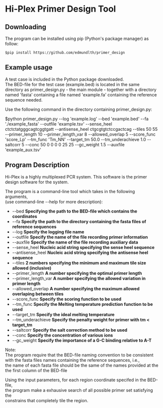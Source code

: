 Hi-Plex Primer Design Tool
==========================

Downloading
-----------
The program can be installed using pip (Python's package manager) as follow:  

    $pip install https://github.com/edmundlth/primer_design  


Example usage
-------------
A test case is included in the Python package downloaded.  
The BED-file for the test case (example.bed) is located in the same directory
as primer\_design.py - the main module - together with a directory named 'fasta'
containing a file named 'example.fa' containing the reference sequence needed.  

Use the following command in the directory containing primer\_design.py:  

$python primer\_design.py --log 'example.log' --bed 'example.bed' --fa './example\_fasta' --outfile 'example.tsv' --sense\_heel ctctctatgggcagtcggtgatt --antisense\_heel ctgcgtgtctccgactcag --tiles 50 55 --primer\_length 10 --primer\_length\_var 8 --allowed\_overlap 5 --score\_func 'score\_Lp' --tm\_func 'Tm\_NN' --target\_tm 50.0 --tm\_underachieve 1.0 --saltcorr 5 --conc 50 0 0 0 0 25 25 --gc\_weight 1.5 --auxfile 'example\_aux.tsv'

Program Description
--------------------
Hi-Plex is a highly multiplexed PCR system. This software is the primer design software
for the system.  
  
The program is a command-line tool which takes in the following arguments,  
(use command-line --help for more description):  

* --bed     **Specifying the path to the BED-file which contains the coordinates**  
* --fa     **Specify the path to the directory containing the fasta files of reference sequences**  
* --log     **Specify the logging file name**
* --outfile     **Specify the name of the file recording primer information**
* --auxfile     **Specify the name of the file recording auxiliary data**
* --sense\_heel     **Nucleic acid string specifying the sense heel sequence**
* --antisense\_heel     **Nucleic acid string specifying the antisense heel sequence**  
* --tiles     **2 numbers specifying the minimum and maximum tile size allowed (inclusive)**  
* --primer\_length     **A number specifying the optimal primer length**  
* --primer\_length\_var     **A number specifying the allowed variation in primer length**
* --allowed\_overlap     **A number specifying the maximum allowed overlaping between tiles**
* --score\_func     **Specify the scoring function to be used**
* --tm\_func     **Specify the Melting temperature prediction function to be used**
* --target\_tm     **Specify the ideal melting temperature**  
* --tm\_underachieve     **Specify the penalty weight for primer with tm < target\_tm**
* --saltcorr     **Specify the salt correction  method to be used**
* --conc     **Specify the concentration of various ions**
* --gc\_weight     **Specify the importance of a G-C binding relative to A-T**

  
Note:  
The program require that the BED-file naming convention to be consistent with
the fasta files names containing the reference sequences, i.e.,  
the name of each fasta file should be the same of the names provided at the  
the first column of the BED-file

Using the input parameters, for each region coordinate specifed in the BED-file,  
the program make a exhausive search of all possible primer set satisfying the  
constrains that completely tile the region.


